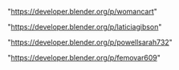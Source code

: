 "https://developer.blender.org/p/womancart"

"https://developer.blender.org/p/laticiagibson"

"https://developer.blender.org/p/powellsarah732"

"https://developer.blender.org/p/femovar609"

